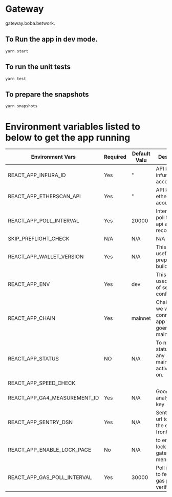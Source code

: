 # Gateway
gateway.boba.betwork.

## To Run the app in dev mode.
`yarn start`

## To run the unit tests
`yarn test`

## To prepare the snapshots
`yarn snapshots`

# Environment variables listed to below to get the app running

| Environment Vars             | Required | Default Valu | Description                                                     |
| ---------------------------- | -------- | ------------ | --------------------------------------------------------------- |
| REACT_APP_INFURA_ID          | Yes      | ''           | API key for infura account                                      |
| REACT_APP_ETHERSCAN_API      | Yes      | ''           | API key for etherscan acount.                                   |
| REACT_APP_POLL_INTERVAL      | Yes      | 20000        | Interval to poll the fetch api about the records                |
| SKIP_PREFLIGHT_CHECK         | N/A      | N/A          | N/A                                                             |
| REACT_APP_WALLET_VERSION     | Yes      | N/A          | This will be useful while prepare the build.                    |
| REACT_APP_ENV                | Yes      | dev          | This will be used in case of sentry configuration.              |
| REACT_APP_CHAIN              | Yes      | mainnet      | Chain where we want to connect the app to like goerli, mainnet |
| REACT_APP_STATUS             | NO       | N/A          | To notify the status about any maintainance activity going on.  |
| REACT_APP_SPEED_CHECK        |          |              |                                                                 |
| REACT_APP_GA4_MEASUREMENT_ID | Yes      | N/A          | Google analytics api key                                        |
| REACT_APP_SENTRY_DSN         | Yes      | N/A          | Sentry DSN url to catch the error on frontend                   |
| REACT_APP_ENABLE_LOCK_PAGE   | No       | N/A          | to enable the lock page on gateway menu                         |
| REACT_APP_GAS_POLL_INTERVAL   | Yes       | 30000          | Poll interval to fetch the gas price and verifier status                         |

